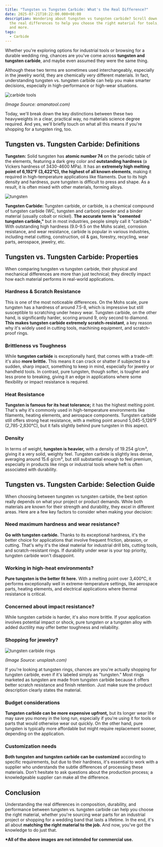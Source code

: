 ```yaml
---
title: "Tungsten vs Tungsten Carbide: What's the Real Difference?"
date: 2025-07-21T10:22:00.000+08:00
description: Wondering about tungsten vs tungsten carbide? Scroll down to learn
  the real differences to help you choose the right material for tools, rings,
  and more.
tags:
  - Carbide
---
```

Whether you're exploring options for industrial tools or browsing for a durable wedding ring, chances are you've come across **tungsten and tungsten carbide**, and maybe even assumed they were the same thing. 

Although these two terms are sometimes used interchangeably, especially in the jewelry world, they are chemically very different materials. In fact, understanding tungsten vs. tungsten carbide can help you make smarter decisions, especially in high-performance or high-wear situations.

![carbide tools](/uploads/tungsten-vs-tungsten-carbide-blog-1.jpg "Carbide Tools")

*(Image Source: amanatool.com)*

Today, we'll break down the key distinctions between these two heavyweights in a clear, practical way, no materials science degree required. And yes, we'll briefly touch on what all this means if you're shopping for a tungsten ring, too.

## Tungsten vs. Tungsten Carbide: Definitions

**Tungsten:** Solid tungsten has **atomic number 74** on the periodic table of the elements, featuring a dark grey color and **outstanding hardness** (a Vickers hardness of 3430-4600 MPa). It has an **extremely high melting point of 6,192°F (3,422°C), the highest of all known elements**, making it required in high-temperature applications like filaments. Due to its high density and hardness, pure tungsten is difficult to press and shape. As a result, it is often mixed with other materials, forming alloys.

![tungsten](/uploads/tungsten-vs-tungsten-carbide-blog-2.png "What is Tungsten?")

**Tungsten Carbide:** Tungsten carbide, or carbide, is a chemical compound of tungsten carbide (WC, tungsten and carbon) powder and a binder material (usually cobalt or nickel). **The accurate term is "cemented tungsten carbide,"** but in most industries, people simply call it "carbide." With outstanding high hardness (9.0-9.5 on the Mohs scale), corrosion resistance, and wear resistance, carbide is popular in various industries, including metal cutting, construction, oil & gas, forestry, recycling, wear parts, aerospace, jewelry, etc.

## Tungsten vs. Tungsten Carbide: Properties

When comparing tungsten vs tungsten carbide, their physical and mechanical differences are more than just technical; they directly impact how each material performs in real-world applications.

### Hardness & Scratch Resistance

This is one of the most noticeable differences. On the Mohs scale, pure tungsten has a hardness of around 7.5-8, which is impressive but still susceptible to scratching under heavy wear. Tungsten carbide, on the other hand, is significantly harder, scoring around 9, only second to diamond. **This makes tungsten carbide extremely scratch-resistant**, a key reason why it's widely used in cutting tools, machining equipment, and scratch-proof rings.

### Brittleness vs Toughness

While **tungsten carbide** is exceptionally hard, that comes with a trade-off: it's also **more brittle.** This means it can crack or shatter if subjected to a sudden, sharp impact, something to keep in mind, especially for jewelry or handheld tools. In contrast, pure tungsten, though softer, is tougher and less prone to breaking, giving it an edge in applications where some flexibility or impact resistance is required.

### Heat Resistance

**Tungsten is famous for its heat tolerance;** it has the highest melting point. That's why it's commonly used in high-temperature environments like filaments, heating elements, and aerospace components. Tungsten carbide still offers strong heat resistance, with a melting point around 5,045-5,126°F (2,785-2,830°C), but it falls slightly behind pure tungsten in this aspect.

### Density

In terms of weight, **tungsten is heavier,** with a density of 19.254 g/cm³, giving it a very solid, weighty feel. Tungsten carbide is slightly less dense, averaging around 15.6 g/cm³, but still substantial enough to feel premium, especially in products like rings or industrial tools where heft is often associated with durability.

## Tungsten vs. Tungsten Carbide: Selection Guide

When choosing between tungsten vs tungsten carbide, the best option really depends on what your project or product demands. While both materials are known for their strength and durability, they excel in different areas. Here are a few key factors to consider when making your decision:

### Need maximum hardness and wear resistance?

**Go with tungsten carbide.** Thanks to its exceptional hardness, it's the better choice for applications that involve frequent friction, abrasion, or cutting. That's why it's the ideal material for industrial drill bits, cutting tools, and scratch-resistant rings. If durability under wear is your top priority, tungsten carbide won't disappoint.

### Working in high-heat environments?

**Pure tungsten is the better fit here.** With a melting point over 3,400°C, it performs exceptionally well in extreme-temperature settings, like aerospace parts, heating elements, and electrical applications where thermal resistance is critical.

### Concerned about impact resistance?

While tungsten carbide is harder, it's also more brittle. If your application involves potential impact or shock, pure tungsten or a tungsten alloy with added ductility may offer better toughness and reliability.

### Shopping for jewelry?

![tungsten carbide rings](/uploads/tungsten-vs-tungsten-carbide-blog-3.jpg "Tungsten Carbide Rings")

*(Image Source: unsplash.com)*

If you're looking at tungsten rings, chances are you're actually shopping for tungsten carbide, even if it's labeled simply as "tungsten." Most rings marketed as tungsten are made from tungsten carbide because it offers better scratch resistance and finish
retention. Just make sure the product description clearly states the material.

### Budget considerations

**Tungsten carbide can be more expensive upfront,** but its longer wear life may save you money in the long run, especially if you're using it for tools or parts that would otherwise wear out quickly. On the other hand, pure tungsten is typically more affordable but might require replacement sooner, depending on the application.

### Customization needs

**Both tungsten and tungsten carbide can be customized** according to specific requirements, but due to their hardness, it's essential to work with a supplier who understands the subtle differences of processing these materials. Don't hesitate to ask questions about the production process; a knowledgeable supplier can make all the difference.

## **Conclusion**

Understanding the real differences in composition, durability, and performance between tungsten vs. tungsten carbide can help you choose the right material, whether you're sourcing wear parts for an industrial project or shopping for a wedding band that lasts a lifetime. In the end, it's all about **matching the right material to the job.** And now, you've got the knowledge to do just that.

**\*All of the above images are not intended for commercial use.**
